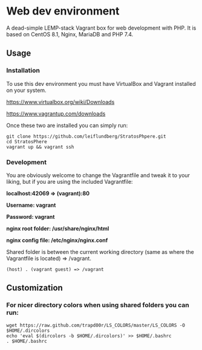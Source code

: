 # Web dev environment
A dead-simple LEMP-stack Vagrant box for web development with PHP. It is based on CentOS 8.1, Nginx, MariaDB and PHP 7.4.

## Usage
### Installation
To use this dev environment you must have VirtualBox and Vagrant installed on your system. 

https://www.virtualbox.org/wiki/Downloads

https://www.vagrantup.com/downloads

Once these two are installed you can simply run:

```
git clone https://github.com/leiflundberg/StratosPhpere.git
cd StratosPhere
vagrant up && vagrant ssh
```

### Development
You are obviously welcome to change the Vagrantfile and tweak it to your liking, but if you are using the included Vagrantfile:

**localhost:42069 => (vagrant):80**

**Username: vagrant**

**Password: vagrant**

**nginx root folder: /usr/share/nginx/html**

**nginx config file: /etc/nginx/nginx.conf**


Shared folder is between the current working directory (same as where the Vagrantfile is located) => /vagrant.
```
(host) . (vagrant guest) => /vagrant
```

## Customization
### For nicer directory colors when using shared folders you can run: 

```
wget https://raw.github.com/trapd00r/LS_COLORS/master/LS_COLORS -O $HOME/.dircolors
echo 'eval $(dircolors -b $HOME/.dircolors)' >> $HOME/.bashrc
. $HOME/.bashrc
```



